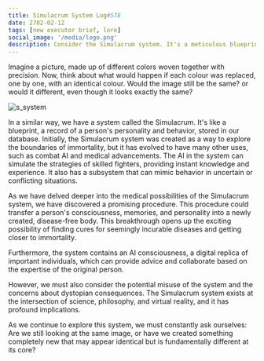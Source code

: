 ```yaml
---
title: Simulacrum System Log#578
date: 2702-02-12
tags: [new executor brief, lore]
social_image: '/media/logo.png'
description: Consider the Simulacrum system. It's a meticulous blueprint of personalities and behaviors, stored in our database. Used with the AI within aslo side combat and medicine, and potentially unlocking immortality, it raises deep questions about our very existence and the nature of identity.
---
```


Imagine a picture, made up of different colors woven together with precision. Now, think about what would happen if each colour was replaced, one by one, with an identical colour. Would the image still be the same? or would it different, even though it looks exactly the same?

![s_system](/media/s_system.png)

In a similar way, we have a system called the Simulacrum. It's like a blueprint, a record of a person's personality and behavior, stored in our database. Initially, the Simulacrum system was created as a way to explore the boundaries of immortality, but it has evolved to have many other uses, such as combat AI and medical advancements. The AI in the system can simulate the strategies of skilled fighters, providing instant knowledge and experience. It also has a subsystem that can mimic behavior in uncertain or conflicting situations.

As we have delved deeper into the medical possibilities of the Simulacrum system, we have discovered a promising procedure. This procedure could transfer a person's consciousness, memories, and personality into a newly created, disease-free body. This breakthrough opens up the exciting possibility of finding cures for seemingly incurable diseases and getting closer to immortality.

Furthermore, the system contains an AI consciousness, a digital replica of important individuals, which can provide advice and collaborate based on the expertise of the original person.

However, we must also consider the potential misuse of the system and the concerns about dystopian consequences. The Simulacrum system exists at the intersection of science, philosophy, and virtual reality, and it has profound implications.

As we continue to explore this system, we must constantly ask ourselves: Are we still looking at the same image, or have we created something completely new that may appear identical but is fundamentally different at its core?
